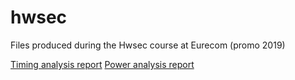 # hwsec
Files produced during the Hwsec course at Eurecom (promo 2019)

[Timing analysis report](ta/REPORT.md)
[Power analysis report](pa/REPORT.md)
